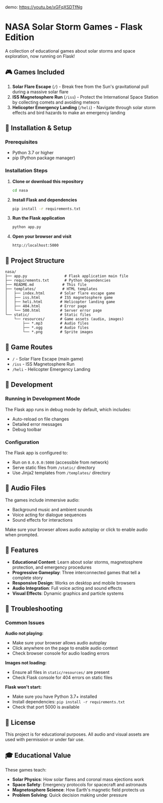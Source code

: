demo: https://youtu.be/xGFqXSDTfNg
# NASA Solar Storm Games - Flask Edition

A collection of educational games about solar storms and space exploration, now running on Flask!

## 🎮 Games Included

1. **Solar Flare Escape** (`/`) - Break free from the Sun's gravitational pull during a massive solar flare
2. **ISS Magnetosphere Run** (`/iss`) - Protect the International Space Station by collecting comets and avoiding meteors
3. **Helicopter Emergency Landing** (`/heli`) - Navigate through solar storm effects and bird hazards to make an emergency landing

## 🚀 Installation & Setup

### Prerequisites
- Python 3.7 or higher
- pip (Python package manager)

### Installation Steps

1. **Clone or download this repository**
   ```bash
   cd nasa
   ```

2. **Install Flask and dependencies**
   ```bash
   pip install -r requirements.txt
   ```

3. **Run the Flask application**
   ```bash
   python app.py
   ```

4. **Open your browser and visit**
   ```
   http://localhost:5000
   ```

## 📁 Project Structure

```
nasa/
├── app.py                 # Flask application main file
├── requirements.txt       # Python dependencies
├── README.md             # This file
├── templates/            # HTML templates
│   ├── index.html       # Solar flare escape game
│   ├── iss.html         # ISS magnetosphere game
│   ├── heli.html        # Helicopter landing game
│   ├── 404.html         # Error page
│   └── 500.html         # Server error page
└── static/              # Static files
    └── resources/       # Game assets (audio, images)
        ├── *.mp3        # Audio files
        ├── *.ogg        # Audio files
        └── *.png        # Sprite images
```

## 🎯 Game Routes

- `/` - Solar Flare Escape (main game)
- `/iss` - ISS Magnetosphere Run
- `/heli` - Helicopter Emergency Landing

## 🔧 Development

### Running in Development Mode
The Flask app runs in debug mode by default, which includes:
- Auto-reload on file changes
- Detailed error messages
- Debug toolbar

### Configuration
The Flask app is configured to:
- Run on `0.0.0.0:5000` (accessible from network)
- Serve static files from `/static/` directory
- Use Jinja2 templates from `/templates/` directory

## 🎵 Audio Files

The games include immersive audio:
- Background music and ambient sounds
- Voice acting for dialogue sequences  
- Sound effects for interactions

Make sure your browser allows audio autoplay or click to enable audio when prompted.

## 🌟 Features

- **Educational Content**: Learn about solar storms, magnetosphere protection, and emergency procedures
- **Progressive Gameplay**: Three interconnected games that tell a complete story
- **Responsive Design**: Works on desktop and mobile browsers
- **Audio Integration**: Full voice acting and sound effects
- **Visual Effects**: Dynamic graphics and particle systems

## 🚨 Troubleshooting

### Common Issues

**Audio not playing:**
- Make sure your browser allows audio autoplay
- Click anywhere on the page to enable audio context
- Check browser console for audio loading errors

**Images not loading:**
- Ensure all files in `static/resources/` are present
- Check Flask console for 404 errors on static files

**Flask won't start:**
- Make sure you have Python 3.7+ installed
- Install dependencies: `pip install -r requirements.txt`
- Check that port 5000 is available

## 📝 License

This project is for educational purposes. All audio and visual assets are used with permission or under fair use.

## 🎓 Educational Value

These games teach:
- **Solar Physics**: How solar flares and coronal mass ejections work
- **Space Safety**: Emergency protocols for spacecraft and astronauts  
- **Magnetosphere Science**: How Earth's magnetic field protects us
- **Problem Solving**: Quick decision making under pressure
